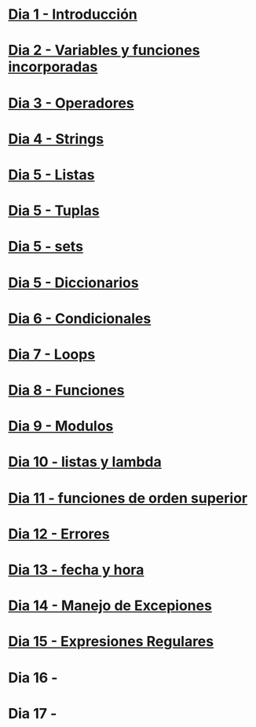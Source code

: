 # [Dia 1 - Introducción](dia1.md)
# [Dia 2 - Variables y funciones incorporadas](dia2.md)
# [Dia 3 - Operadores](dia3.md)
# [Dia 4 - Strings](dia4.md)
# [Dia 5 - Listas](dia5.md)
# [Dia 5 - Tuplas](dia5b.md)
# [Dia 5 - sets](dia5c.md)
# [Dia 5 - Diccionarios](dia5d.md)
# [Dia 6 - Condicionales](dia6.md) 
# [Dia 7  - Loops](dia7.md)

# [Dia 8 - Funciones](dia8.md) 
# [Dia 9 - Modulos](dia9/dia9.md)
# [Dia 10 - listas y lambda](dia10.md)
# [Dia 11 - funciones de orden superior](dia11.md)
# [Dia 12 - Errores](dia12.md)
# [Dia 13 - fecha y hora](dia13.md)
# [Dia 14 - Manejo de Excepiones](dia14.md)
# [Dia 15 - Expresiones Regulares](dia15.md)
# Dia 16 -
# Dia 17 -
